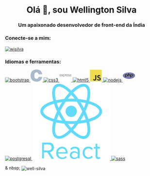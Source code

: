<h1 align = "center"> Olá 👋, sou Wellington Silva </h1>
<h3 align = "center"> Um apaixonado desenvolvedor de front-end da Índia </h3>

<h3 align = "left"> Conecte-se a mim: </h3>
<p align = "left">
<a href="https://linkedin.com/in/wjsilva" target="blank"> <img align = "center" src = "https: // raw .githubusercontent.com / rahuldkjain / github-profile-readme-generator / neutral-icons / src / images / icons / Social / linked-in-alt.svg "alt =" wjsilva "height =" 30 "largura =" 40 " /> </a>
</p>

<h3 align = "left"> Idiomas e ferramentas: </h3>
<p align = "left"> <a href="https://getbootstrap.com" target="_blank"> <img src = "https://raw.githubusercontent.com/devicons/devicon/master/icons/ bootstrap / bootstrap-plain-wordmark.svg "alt =" bootstrap "width =" 40 "height =" 40 "/> </a> <a href =" https://www.cprogramming.com/ "target =" _blank "> <img src =" https://raw.githubusercontent.com/devicons/devicon/master/icons/c/c-original.svg "alt =" c "width =" 40 "height =" 40 "/ > </a> <a href="https://www.w3schools.com/css/" target="_blank"> <img src = "https: //raw.githubusercontent.com / devicons / devicon / master / icons / css3 / css3-original-wordmark.svg "alt =" css3 "width =" 40 "height =" 40 "/> </a> <a href =" https: // expressjs.com "target =" _ blank "> <img src =" https://raw.githubusercontent.com/devicons/devicon/master/icons/express/express-original-wordmark.svg "alt =" express "width = "40" height = "40" /> </a> <a href="https://www.w3.org/html/" target="_blank"> <img src = "https: //raw.githubusercontent .com / devicons / devicon / master / icons / html5 / html5-original-wordmark.svg "alt =" html5 "width =" 40 "height =" 40 "/> </a> <a href =" https: / /developer.mozilla.org / en-US / docs / Web / JavaScript "target =" _ blank "> <img src =" https://raw.githubusercontent.com/devicons/devicon/master/icons/javascript/javascript-original.svg "alt = "javascript" width = "40" height = "40" /> </a> <a href="https://nodejs.org" target="_blank"> <img src = "https: // raw. githubusercontent.com/devicons/devicon/master/icons/nodejs/nodejs-original-wordmark.svg "alt =" nodejs "width =" 40 "height =" 40 "/> </a> <a href =" https: //www.php.net "target =" _ blank "> <img src =" https://raw.githubusercontent.com/devicons/devicon/master/icons/php/php-original.svg "alt =" php " largura = "40"height = "40" /> </a> <a href="https://www.postgresql.org" target="_blank"> <img src = "https://raw.githubusercontent.com/devicons/devicon /master/icons/postgresql/postgresql-original-wordmark.svg "alt =" postgresql "width =" 40 "height =" 40 "/> </a> <a href =" https://reactjs.org/ " target = "_ blank"> <img src = "https://raw.githubusercontent.com/devicons/devicon/master/icons/react/react-original-wordmark.svg" alt = "react" largura = "40" altura = "40" /> </a> <a href="https://sass-lang.com" target="_blank"> <img src = "https: //raw.githubusercontent.com / devicons / devicon / master / icons / sass / sass-original.svg "alt =" sass "largura =" 40 "altura =" 40 "/> </a> </p>

<p> & nbsp; <img align = "center" src = "https://github-readme-stats.vercel.app/api?username=well-silva&show_icons=true&locale=en" alt = "well-silva" /> </p>


